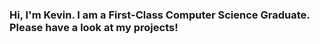 ### Hi, I'm Kevin.  I am a First-Class Computer Science Graduate.  Please have a look at my projects!


<picture>
  <source media="(prefers-color-scheme: dark)" srcset="https://github.com/Kevcar98/Kevcar98/pankaj-patel-Fi-GJaLRGKc-unsplash.jpg">
  <source media="(prefers-color-scheme: light)" srcset="https://github.com/Kevcar98/Kevcar98/pankaj-patel-Fi-GJaLRGKc-unsplash.jpg">
  <img alt="" src="https://github.com/Kevcar98/Kevcar98/pankaj-patel-Fi-GJaLRGKc-unsplash.jpg">
</picture>




<!--
**Kevcar98/Kevcar98** is a ✨ _special_ ✨ repository because its `README.md` (this file) appears on your GitHub profile.

Here are some ideas to get you started:

- 🔭 I’m currently working on ...
- 🌱 I’m currently learning ...
- 👯 I’m looking to collaborate on ...
- 🤔 I’m looking for help with ...
- 💬 Ask me about ...
- 📫 How to reach me: ...
- 😄 Pronouns: ...
- ⚡ Fun fact: ...
-->
